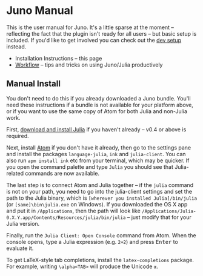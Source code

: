 # Juno Manual

This is the user manual for Juno. It's a little sparse at the moment – reflecting the fact that the plugin isn't ready for all users – but basic setup is included. If you'd like to get involved you can check out the [dev setup](../docs) instead.

* Installation Instructions – this page
* [Workflow](workflow.md) – tips and tricks on using Juno/Julia productively

## Manual Install

You don't need to do this if you already downloaded a Juno bundle. You'll need these instructions if a bundle is not available for your platform above, or if you want to use the same copy of Atom for both Julia and non-Julia work.

First, [download and install Julia](http://julialang.org/downloads) if you haven't already – v0.4 or above is required.

Next, install [Atom](https://atom.io) if you don't have it already, then go to the settings pane and install the packages `language-julia`, `ink` and
`julia-client`. You can also run `apm install ink` etc from your terminal, which may be quicker. If you open the command palette and type `Julia` you should see that
Julia-related commands are now available.

The last step is to connect Atom and Julia together –
if the `julia` command is not on your path, you need to go into the julia-client settings
and set the path to the Julia binary, which is `[wherever you installed
Julia]/bin/julia` (or `[same]\bin\julia.exe` on Windows). If you downloaded the OS X app and put it in `/Applications`, then the path will look like `/Applications/Julia-0.X.Y.app/Contents/Resources/julia/bin/julia` – just modify that for your Julia version.

Finally, run the `Julia Client: Open Console` command from Atom. When the console opens,
type a Julia expression (e.g. `2+2`) and press <kbd>Enter</kbd> to evaluate it.

To get LaTeX-style tab completions, install the `latex-completions` package.
For example, writing `\alpha<TAB>` will produce the Unicode `α`.
